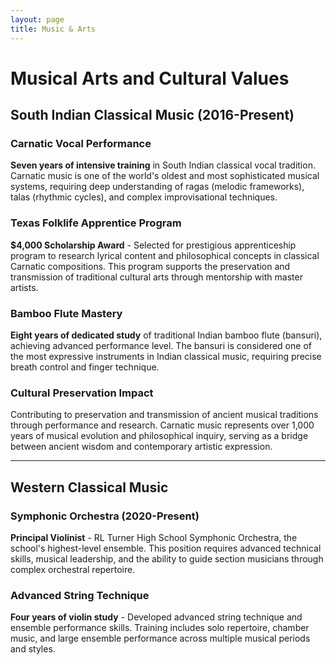 ```yaml
---
layout: page
title: Music & Arts
---
```


# Musical Arts and Cultural Values

## South Indian Classical Music (2016-Present)

### Carnatic Vocal Performance
**Seven years of intensive training** in South Indian classical vocal tradition. Carnatic music is one of the world's oldest and most sophisticated musical systems, requiring deep understanding of ragas (melodic frameworks), talas (rhythmic cycles), and complex improvisational techniques.

### Texas Folklife Apprentice Program
**$4,000 Scholarship Award** - Selected for prestigious apprenticeship program to research lyrical content and philosophical concepts in classical Carnatic compositions. This program supports the preservation and transmission of traditional cultural arts through mentorship with master artists.

### Bamboo Flute Mastery
**Eight years of dedicated study** of traditional Indian bamboo flute (bansuri), achieving advanced performance level. The bansuri is considered one of the most expressive instruments in Indian classical music, requiring precise breath control and finger technique.

### Cultural Preservation Impact
Contributing to preservation and transmission of ancient musical traditions through performance and research. Carnatic music represents over 1,000 years of musical evolution and philosophical inquiry, serving as a bridge between ancient wisdom and contemporary artistic expression.

---

## Western Classical Music

### Symphonic Orchestra (2020-Present)
**Principal Violinist** - RL Turner High School Symphonic Orchestra, the school's highest-level ensemble. This position requires advanced technical skills, musical leadership, and the ability to guide section musicians through complex orchestral repertoire.

### Advanced String Technique
**Four years of violin study** - Developed advanced string technique and ensemble performance skills. Training includes solo repertoire, chamber music, and large ensemble performance across multiple musical periods and styles.
